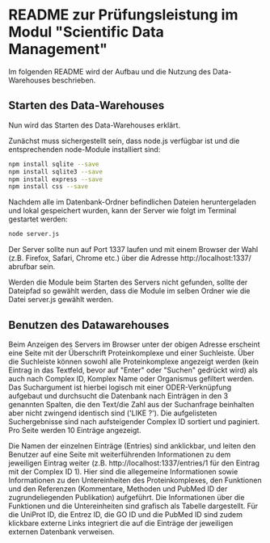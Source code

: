# README zur Prüfungsleistung im Modul "Scientific Data Management"

Im folgenden README wird der Aufbau und die Nutzung des Data-Warehouses beschrieben. 

## Starten des Data-Warehouses

Nun wird das Starten des Data-Warehouses erklärt.

Zunächst muss sichergestellt sein, dass node.js verfügbar ist und die entsprechenden node-Module installiert sind:

```sh
npm install sqlite --save
npm install sqlite3 --save
npm install express --save
npm install css --save
```
Nachdem alle im Datenbank-Ordner befindlichen Dateien heruntergeladen und lokal gespeichert wurden, kann der Server wie folgt im Terminal gestartet werden:

```sh
node server.js
```

Der Server sollte nun auf Port 1337 laufen und mit einem Browser der Wahl (z.B. Firefox, Safari, Chrome etc.) über die Adresse http://localhost:1337/ abrufbar sein. 

Werden die Module beim Starten des Servers nicht gefunden, sollte der Dateipfad so gewählt werden, dass die Module im selben Ordner wie die Datei server.js gewählt werden.

## Benutzen des Datawarehouses

Beim Anzeigen des Servers im Browser unter der obigen Adresse erscheint eine Seite mit der Überschrift Proteinkomplexe und einer Suchleiste. Über die Suchleiste können sowohl alle Proteinkomplexe angezeigt werden (kein Eintrag in das Textfeld, bevor auf "Enter" oder "Suchen" gedrückt wird) als auch nach Complex ID, Komplex Name oder Organismus gefiltert werden. Das Suchargument ist hierbei logisch mit einer ODER-Verknüpfung aufgebaut und durchsucht die Datenbank nach Einträgen in den 3 genannten Spalten, die den Text/die Zahl aus der Suchanfrage beinhalten aber nicht zwingend identisch sind ('LIKE ?').
Die aufgelisteten Suchergebnisse sind nach aufsteigender Complex ID sortiert und paginiert. Pro Seite werden 10 Einträge angezeigt.

Die Namen der einzelnen Einträge (Entries) sind anklickbar, und leiten den Benutzer auf eine Seite mit weiterführenden Informationen zu dem jeweiligen Eintrag weiter (z.B. http://localhost:1337/entries/1 für den Eintrag mit der Complex ID 1). Hier sind die allegemeine Informationen sowie Informationen zu den Untereinheiten des Proteinkomplexes, den Funktionen und den Referenzen (Kommentare, Methoden und PubMed ID der zugrundeliegenden Publikation) aufgeführt.  Die Informationen über die Funktionen und die Untereinheiten sind grafisch als Tabelle dargestellt.
Für die UniProt ID, die Entrez ID, die GO ID und die PubMed ID sind zudem klickbare externe Links integriert die auf die Einträge der jeweiligen externen Datenbank verweisen.




